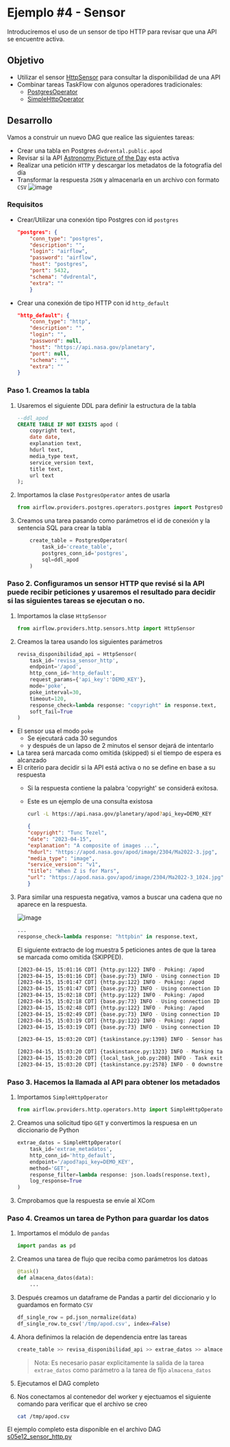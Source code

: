 # Ejemplo #4 - Sensor

Introduciremos el uso de un sensor de tipo HTTP para revisar que una API se encuentre activa.

## Objetivo

- Utilizar el sensor [HttpSensor](https://airflow.apache.org/docs/apache-airflow-providers-http/stable/operators.html#httpsensor) para consultar la disponibilidad de una API
- Combinar tareas TaskFlow con algunos operadores tradicionales:    
    - [PostgresOperator](https://airflow.apache.org/docs/apache-airflow-providers-postgres/stable/operators/postgres_operator_howto_guide.html)
    - [SimpleHttpOperator](https://airflow.apache.org/docs/apache-airflow-providers-http/stable/operators.html#simplehttpoperator)

## Desarrollo

Vamos a construir un nuevo DAG que realice las siguientes tareas:

- Crear una tabla en Postgres `dvdrental.public.apod`
- Revisar si la API [Astronomy Picture of the Day](https://api.nasa.gov/) esta activa
- Realizar una petición `HTTP` y descargar los metadatos de la fotografía del día
- Transformar la respuesta `JSON` y almacenarla en un archivo con formato `CSV`
![image](/Sesion-05/Ejemplo-04/assets/img/sensor_basico.png)


### Requisitos

- Crear/Utilizar una conexión tipo Postgres con id `postgres`

    ```json
    "postgres": {
        "conn_type": "postgres",
        "description": "",
        "login": "airflow",
        "password": "airflow",
        "host": "postgres",
        "port": 5432,
        "schema": "dvdrental",
        "extra": ""
        }
    ```

- Crear una conexión de tipo HTTP con id `http_default`

    ```json
    "http_default": {
        "conn_type": "http",
        "description": "",
        "login": "",
        "password": null,
        "host": "https://api.nasa.gov/planetary",
        "port": null,
        "schema": "",
        "extra": ""
    }
    ```

### Paso 1. Creamos la tabla

1. Usaremos el siguiente DDL para definir la estructura de la tabla

    ```sql
    --ddl_apod
    CREATE TABLE IF NOT EXISTS apod (
        copyright text,
        date date,
        explanation text,
        hdurl text,
        media_type text,
        service_version text,
        title text,
        url text
    );
    ```

2. Importamos la clase `PostgresOperator` antes de usarla

    ```python
    from airflow.providers.postgres.operators.postgres import PostgresOperator
    ```

3. Creamos una tarea pasando como parámetros el id de conexión y la sentencia SQL para crear la tabla

    ```python
        create_table = PostgresOperator(
            task_id='create_table',
            postgres_conn_id='postgres',
            sql=ddl_apod
        )
    ```

### Paso 2. Configuramos un sensor HTTP que revisé si la API puede recibir peticiones y usaremos el resultado para decidir si las siguientes tareas se ejecutan o no.

1. Importamos la clase `HttpSensor`

    ```python
    from airflow.providers.http.sensors.http import HttpSensor
    ```

2. Creamos la tarea usando los siguientes parámetros

    ```python
    revisa_disponibilidad_api = HttpSensor(
        task_id='revisa_sensor_http',
        endpoint='/apod',
        http_conn_id='http_default',
        request_params={'api_key':'DEMO_KEY'},
        mode='poke',
        poke_interval=30,
        timeout=120,
        response_check=lambda response: "copyright" in response.text,
        soft_fail=True
    )
    ```

- El sensor usa el modo `poke`
    - Se ejecutará cada 30 segundos
    - y después de un lapso de 2 minutos el sensor dejará de intentarlo
- La tarea será marcada como omitida (skipped) si el tiempo de espera es alcanzado
- El criterio para decidir si la API está activa o no se define en base a su respuesta
    - Si la respuesta contiene la palabra 'copyright' se considerá exitosa.
    - Este es un ejemplo de una consulta existosa
        ```bash
        curl -L https://api.nasa.gov/planetary/apod?api_key=DEMO_KEY
        ```

        ```json
        {
        "copyright": "Tunc Tezel",
        "date": "2023-04-15",
        "explanation": "A composite of images ...",
        "hdurl": "https://apod.nasa.gov/apod/image/2304/Ma2022-3.jpg",
        "media_type": "image",
        "service_version": "v1",
        "title": "When Z is for Mars",
        "url": "https://apod.nasa.gov/apod/image/2304/Ma2022-3_1024.jpg"
        }
        ```

3. Para similar una respuesta negativa, vamos a buscar una cadena que no aparece en la respuesta.

    ![image](/Sesion-05/Ejemplo-04/assets/img/sensor_fallido.png)

    ```python
    ...
    response_check=lambda response: "httpbin" in response.text,
    ```

    El siguiente extracto de log muestra 5 peticiones antes de que la tarea se marcada como omitida (SKIPPED).
    
    ```bash
    [2023-04-15, 15:01:16 CDT] {http.py:122} INFO - Poking: /apod
    [2023-04-15, 15:01:16 CDT] {base.py:73} INFO - Using connection ID 'http_default' for task execution.
    [2023-04-15, 15:01:47 CDT] {http.py:122} INFO - Poking: /apod
    [2023-04-15, 15:01:47 CDT] {base.py:73} INFO - Using connection ID 'http_default' for task execution.
    [2023-04-15, 15:02:18 CDT] {http.py:122} INFO - Poking: /apod
    [2023-04-15, 15:02:18 CDT] {base.py:73} INFO - Using connection ID 'http_default' for task execution.
    [2023-04-15, 15:02:48 CDT] {http.py:122} INFO - Poking: /apod
    [2023-04-15, 15:02:49 CDT] {base.py:73} INFO - Using connection ID 'http_default' for task execution.
    [2023-04-15, 15:03:19 CDT] {http.py:122} INFO - Poking: /apod
    [2023-04-15, 15:03:19 CDT] {base.py:73} INFO - Using connection ID 'http_default' for task execution.
    ```

    ```bash
    [2023-04-15, 15:03:20 CDT] {taskinstance.py:1398} INFO - Sensor has timed out; run duration of 124.52581257299971 seconds exceeds the specified timeout of 120.
    ```

    ```bash
    [2023-04-15, 15:03:20 CDT] {taskinstance.py:1323} INFO - Marking task as SKIPPED. dag_id=sensor_basico, task_id=revisa_sensor_http, execution_date=20230415T200110, start_date=20230415T200115, end_date=20230415T200320
    [2023-04-15, 15:03:20 CDT] {local_task_job.py:208} INFO - Task exited with return code 0
    [2023-04-15, 15:03:20 CDT] {taskinstance.py:2578} INFO - 0 downstream tasks scheduled from follow-on schedule check
    ```


### Paso 3. Hacemos la llamada al API para obtener los metadados

1. Importamos `SimpleHttpOperator`

    ```python
    from airflow.providers.http.operators.http import SimpleHttpOperator
    ```

2. Creamos una solicitud tipo `GET` y convertimos la respuesa en un diccionario de Python

    ```python
    extrae_datos = SimpleHttpOperator(
        task_id='extrae_metadatos',
        http_conn_id='http_default',
        endpoint='/apod?api_key=DEMO_KEY',        
        method='GET',
        response_filter=lambda response: json.loads(response.text),
        log_response=True
    )
    ```

3. Cmprobamos que la respuesta se envíe al XCom


### Paso 4. Creamos un tarea de Python para guardar los datos

1. Importamos el módulo de `pandas`

    ```python
    import pandas as pd
    ```

2. Creamos una tarea de flujo que reciba como parámetros los datoas

    ```python
    @task()
    def almacena_datos(data):
        ...
    ```
3. Después creamos un dataframe de Pandas a partir del diccionario y lo guardamos en formato `CSV`

    ```python
    df_single_row = pd.json_normalize(data)
    df_single_row.to_csv('/tmp/apod.csv', index=False)
    ```

4. Ahora definimos la relación de dependencia entre las tareas

    ```python
    create_table >> revisa_disponibilidad_api >> extrae_datos >> almacena_datos(extrae_datos.output)
    ```

    > Nota: Es necesario pasar explicitamente la salida de la tarea `extrae_datos` como parámetro a la tarea de fljo `almacena_datos`

5. Ejecutamos el DAG completo

6. Nos conectamos al contenedor del worker y ejectuamos el siguiente comando para verificar que el archivo se creo

    ```bash
    cat /tmp/apod.csv
    ```

El ejemplo completo esta disponible en el archivo DAG [s05e12_sensor_http.py](Sesion-05/Ejemplo-04/assets/dags/s05e12_sensor_http.py)
